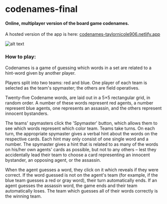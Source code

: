 # codenames-final

#### Online, multiplayer version of the board game codenames.

A hosted version of the app is here: [codenames-taylornicole906.netlify.app](codenames-taylornicole906.netlify.app)


![alt text](https://github.com/taylornicole906/codenames-final/blob/main/1611075343_tmp_screenshot.jpg?raw=true)


### How to play:


Codenames is a game of guessing which words in a set are related to a hint-word given by another player. 

Players split into two teams: red and blue. One player of each team is selected as the team's spymaster; the others are field operatives.

Twenty-five Codename words, are laid out in a 5×5 rectangular grid, in random order. A number of these words represent red agents, a number represent blue agents, one represents an assassin, and the others represent innocent bystanders.

The teams' spymasters click the 'Spymaster' button, which allows them to see which words represent which color team. Teams take turns. On each turn, the appropriate spymaster gives a verbal hint about the words on the respective cards. Each hint may only consist of one single word and a number. The spymaster gives a hint that is related to as many of the words on his/her own agents' cards as possible, but not to any others – lest they accidentally lead their team to choose a card representing an innocent bystander, an opposing agent, or the assassin.

When the agent guesses a word, they click on it which reveals if they were correct. If the word guessed is not on the agent's team (for example, if the blue team guesses a red or gray word), their turn automatically ends. If an agent guesses the assassin word, the game ends and their team automatically loses. The team which guesses all of their words correctly is the winning team.  
